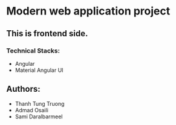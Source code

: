 # Modern web application project

## This is frontend side.
### Technical Stacks:
- Angular
- Material Angular UI
## Authors:
- Thanh Tung Truong
- Admad Osaili
- Sami Daralbarmeel
